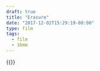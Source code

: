 ```yaml
---
draft: true
title: "Erasure"
date: "2017-12-02T15:29:19-08:00"
type: film
tags:
  - film
  - 16mm
---
```


{{<vimeo id="88865721" class="video-frame aspect-ratio-4-3">}}
